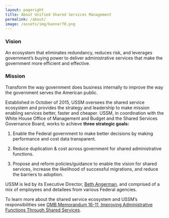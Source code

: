 ```yaml
---
layout: pageright
title: About Unified Shared Services Management
permalink: /about/
image: /assets/img/banner70.png
---
```

### Vision
An ecosystem that eliminates redundancy, reduces risk, and leverages government’s buying power to deliver administrative services that make the government more efficient and effective.

### Mission
Transform the way government does business internally to improve the way the government serves the American public.

Established in October of 2015, USSM oversees the shared service ecosystem and provides the strategy and leadership to make mission enabling services better, faster and cheaper. USSM, in coordination with the White House Office of Management and Budget and the Shared Services Governance Board, works to achieve <B>three strategic goals:</b>

1. Enable the Federal government to make better decisions by making performance and cost data transparent.
 

2. Reduce duplication & cost across government for shared administrative functions.
 

3. Propose and reform policies/guidance to enable the vision for shared services, increase the likelihood of successful migrations, and reduce the barriers to adoption.
    
USSM is led by its Executive Director, <A HREF="{{site.url}}/bio-beth-angerman">Beth Angerman</A>, and comprised of a mix of employees and detailees from various Federal agencies.

To learn more about the shared service ecosystem and USSM’s responsibilities see <A HREF="https://obamawhitehouse.archives.gov/sites/default/files/omb/memoranda/2016/m-16-11.pdf">OMB Memorandum 16-11, Improving Administrative Functions Through Shared Services</A>.
